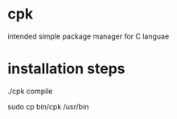 # cpk
intended simple package manager for C languae

# installation steps

./cpk compile

sudo cp bin/cpk /usr/bin
